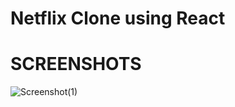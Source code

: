 # Netflix Clone using React

# SCREENSHOTS

![Screenshot(1)](https://user-images.githubusercontent.com/77327652/207029895-631bd327-704a-47a3-9cf2-6b8ac6f09099.png)
